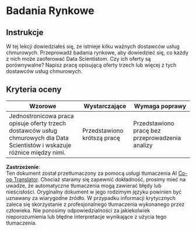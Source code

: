 <!--
CO_OP_TRANSLATOR_METADATA:
{
  "original_hash": "96f3696153d9ed54b19a1bb65438c104",
  "translation_date": "2025-08-24T00:31:21+00:00",
  "source_file": "5-Data-Science-In-Cloud/17-Introduction/assignment.md",
  "language_code": "pl"
}
-->
# Badania Rynkowe

## Instrukcje

W tej lekcji dowiedziałeś się, że istnieje kilku ważnych dostawców usług chmurowych. Przeprowadź badania rynkowe, aby dowiedzieć się, co każdy z nich może zaoferować Data Scientistom. Czy ich oferty są porównywalne? Napisz pracę opisującą oferty trzech lub więcej z tych dostawców usług chmurowych.

## Kryteria oceny

Wzorowe | Wystarczające | Wymaga poprawy
--- | --- | --- |
Jednostronicowa praca opisuje oferty trzech dostawców usług chmurowych dla Data Scientistów i wskazuje różnice między nimi. | Przedstawiono krótszą pracę | Przedstawiono pracę bez przeprowadzenia analizy

**Zastrzeżenie**:  
Ten dokument został przetłumaczony za pomocą usługi tłumaczenia AI [Co-op Translator](https://github.com/Azure/co-op-translator). Chociaż staramy się zapewnić dokładność, prosimy mieć na uwadze, że automatyczne tłumaczenia mogą zawierać błędy lub nieścisłości. Oryginalny dokument w jego rodzimym języku powinien być uznawany za wiarygodne źródło. W przypadku informacji krytycznych zaleca się skorzystanie z profesjonalnego tłumaczenia wykonanego przez człowieka. Nie ponosimy odpowiedzialności za jakiekolwiek nieporozumienia lub błędne interpretacje wynikające z użycia tego tłumaczenia.